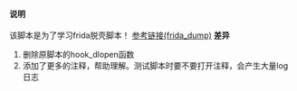 ####  说明
该脚本是为了学习frida脱壳脚本！
[参考链接(frida_dump)](https://github.com/lasting-yang/frida_dump)
**差异** 
1. 删除原脚本的hook_dlopen函数
2. 添加了更多的注释，帮助理解。测试脚本时要不要打开注释，会产生大量log日志
